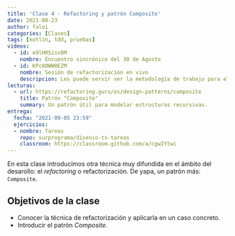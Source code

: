 ```yaml
---
title: 'Clase 4 - Refactoring y patrón Composite'
date: 2021-08-23
author: faloi
categories: [Clases]
tags: [kotlin, tdd, pruebas]
videos:
  - id: e9lHRSisv8M
    nombre: Encuentro sincrónico del 30 de Agosto
  - id: KPc8OWW0EZM
    nombre: Sesión de refactorización en vivo
    descripcion: Les puede servir ver la metodología de trabajo para el ejercicio de Semillas.
lecturas:
  - url: https://refactoring.guru/es/design-patterns/composite
    title: Patrón "Composite"
    summary: Un patrón útil para modelar estructuras recursivas.
entrega:
  fecha: "2021-09-05 23:59"
  ejercicios:
  - nombre: Tareas
    repo: surprograma/disenio-ts-tareas
    classroom: https://classroom.github.com/a/cgwIYtwi
---
```


En esta clase introducimos otra técnica muy difundida en el ámbito del desarollo: el _refactoring_ o refactorización. De yapa, un patrón más: `Composite`.

## Objetivos de la clase

* Conocer la técnica de refactorización y aplicarla en un caso concreto.
* Introducir el patrón _Composite_.
